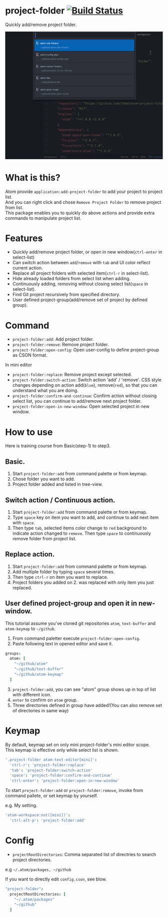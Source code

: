 # project-folder [![Build Status](https://travis-ci.org/t9md/atom-project-folder.svg?branch=master)](https://travis-ci.org/t9md/atom-project-folder)

Quickly add/remove project folder.

![gif](https://raw.githubusercontent.com/t9md/t9md/c9cbeb79d3e8f86fc60efb52e696d4340012e4da/img/atom-project-folder.gif)

# What is this?

Atom provide `application:add-project-folder` to add your project to project list.  
And you can right click and chose `Remove Project Folder` to remove project from list.  
This package enables you to quickly do above actions and provide extra commands to manipulate project list.

# Features

* Quickly add/remove project folder, or open in new window(`ctrl-enter` in select-list)
* Can switch action between `add`/`remove` with `tab` and UI color reflect current action.
* Replace all project folders with selected item(`ctrl-r` in select-list).
* Hide already loaded folders from select list when adding.
* Continuously adding, removing without closing select list(`space` in select-list).
* Find Git project recursively from specified directory.
* User defined project-group(add/remove set of project by defined group).

# Command

* `project-folder:add`: Add project folder.
* `project-folder:remove`: Remove project folder.
* `project-folder:open-config`: Open user-config to define project-group as CSON format.

In mini editor
* `project-folder:replace`: Remove project except selected.
* `project-folder:switch-action`: Switch action 'add' / 'remove'. CSS style changes depending on action add(`blue`), remove(`red`), so that you can understand what you are doing.
* `project-folder:confirm-and-continue`: Confirm action without closing select list, you can continue to add/remove next project folder.
* `project-folder:open-in-new-window`: Open selected project in new window.

# How to use

Here is training course from Basic(step-1) to step3.

## Basic.

1. Start `project-folder:add` from command palette or from keymap.
2. Chose folder you want to add.
3. Project folder added and listed in tree-view.

## Switch action / Continuous action.

1. Start `project-folder:add` from command palette or from keymap.
2. Type `space` key on item you want to add, and continue to add next item with `space`.
3. Then type `tab`, selected items color change to `red` background to indicate action changed to `remove`. Then type `space` to continuously remove folder from project list.

## Replace action.

1. Start `project-folder:add` from command palette or from keymap.
2. Add multiple folder by typing `space` several times.
3. Then type `ctrl-r` on item you want to replace.
4. Project folders you added on 2. was replaced with only item you just replaced.

## User defined project-group and open it in new-window.

This tutorial assume you've cloned git repositories `atom`, `text-buffer` and `atom-keymap` to `~/github`.

1. From command paletter execute `project-folder:open-config`.
2. Paste following text in opened editor and save it.
```coffeescript
groups:
  atom: [
    "~/github/atom"
    "~/github/text-buffer"
    "~/github/atom-keymap"
  ]
```
3. `project-folder:add`, you can see "atom" group shows up in top of list with different icon.
4. `enter` to confirm on `atom` group.
5. Three directories defined in group have added!(You can also remove set of directories in same way)

# Keymap

By default, keymap set on only mini project-folder's mini editor scope.  
This keymap is effective only while select list is shown.

```coffeescript
'.project-folder atom-text-editor[mini]':
  'ctrl-r': 'project-folder:replace'
  'tab': 'project-folder:switch-action'
  'space': 'project-folder:confirm-and-continue'
  'ctrl-enter': 'project-folder:open-in-new-window'
```

To start `project-folder:add` or `project-folder:remove`, invoke from command pallete, or set keymap by yourself.

e.g. My setting.

```coffeescript
'atom-workspace:not([mini])':
  'ctrl-alt-p': 'project-folder:add'
```

# Config

* `projectRootDirectories`: Comma separated list of directries to search project directories.

e.g
`~/.atom/packages, ~/github`

If you want to directly edit `config.cson`, see blow.

```coffeescript
"project-folder":
  projectRootDirectories: [
    "~/.atom/packages"
    "~/github"
  ]
```
